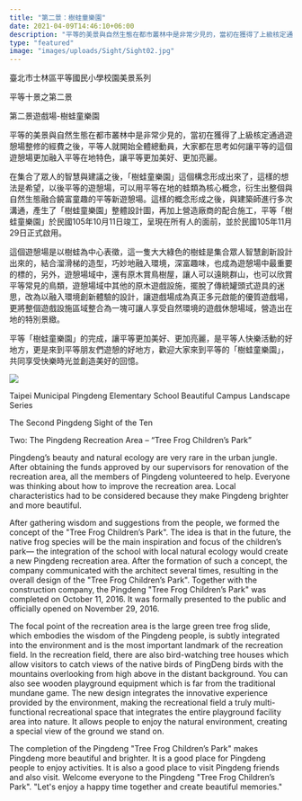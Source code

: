```yaml
---
title: "第二景：樹蛙童樂園"
date: 2021-04-09T14:46:10+06:00
description: "平等的美景與自然生態在都市叢林中是非常少見的，當初在獲得了上級核定通過遊憩場整修的經費之後，平等人就開始全體總動員，大家都在思考如何讓平等的這個遊憩場更加融入平等在地特色，讓平等更加美好、更加亮麗。"
type: "featured"
image: "images/uploads/Sight/Sight02.jpg"
---
```



臺北市士林區平等國民小學校園美景系列

平等十景之第二景

第二景遊戲場-樹蛙童樂園

平等的美景與自然生態在都市叢林中是非常少見的，當初在獲得了上級核定通過遊憩場整修的經費之後，平等人就開始全體總動員，大家都在思考如何讓平等的這個遊憩場更加融入平等在地特色，讓平等更加美好、更加亮麗。

在集合了眾人的智慧與建議之後，「樹蛙童樂園」這個構念形成出來了，這樣的想法是希望，以後平等的遊憩場，可以用平等在地的蛙類為核心概念，衍生出整個與自然生態融合饒富童趣的平等新遊憩場。這樣的概念形成之後，與建築師進行多次溝通，產生了「樹蛙童樂園」整體設計圖，再加上營造廠商的配合施工，平等「樹蛙童樂園」於民國105年10月11日竣工，呈現在所有人的面前，並於民國105年11月29日正式啟用。

這個遊憩場是以樹蛙為中心表徵，這一隻大大綠色的樹蛙是集合眾人智慧創新設計出來的，結合溜滑梯的造型，巧妙地融入環境，深富趣味，也成為遊憩場中最重要的標的，另外，遊憩場域中，還有原木賞鳥樹屋，讓人可以遠眺群山，也可以欣賞平等常見的鳥類，遊憩場域中其他的原木遊戲設施，擺脫了傳統罐頭式遊具的迷思，改為以融入環境創新體驗的設計，讓遊戲場成為真正多元啟能的優質遊戲場，更將整個遊戲設施區域整合為一塊可讓人享受自然環境的遊戲休憩場域，營造出在地的特別景緻。

平等「樹蛙童樂園」的完成，讓平等更加美好、更加亮麗，是平等人快樂活動的好地方，更是來到平等朋友們遊憩的好地方，歡迎大家來到平等的「樹蛙童樂園」，共同享受快樂時光並創造美好的回憶。

![](../images/post-img.jpg)

Taipei Municipal Pingdeng Elementary School Beautiful Campus Landscape Series

The Second Pingdeng Sight of the Ten

Two: The Pingdeng Recreation Area – “Tree Frog Children’s Park”

Pingdeng’s beauty and natural ecology are very rare in the urban jungle. After obtaining the funds approved by our supervisors for renovation of the recreation area, all the members of Pingdeng volunteered to help. Everyone was thinking about how to improve the recreation area. Local characteristics had to be considered because they make Pingdeng brighter and more beautiful.

After gathering wisdom and suggestions from the people, we formed the concept of the "Tree Frog Children’s Park". The idea is that in the future, the native frog species will be the main inspiration and focus of the children’s park— the integration of the school with local natural ecology would create a new Pingdeng recreation area. After the formation of such a concept, the company communicated with the architect several times, resulting in the overall design of the "Tree Frog Children’s Park". Together with the construction company, the Pingdeng "Tree Frog Children’s Park" was completed on October 11, 2016. It was formally presented to the public and officially opened on November 29, 2016.

The focal point of the recreation area is the large green tree frog slide, which embodies the wisdom of the Pingdeng people, is subtly integrated into the environment and is the most important landmark of the recreation field. In the recreation field, there are also bird-watching tree houses which allow visitors to catch views of the native birds of PingDeng birds with the mountains overlooking from high above in the distant background. You can also see wooden playground equipment which is far from the traditional mundane game. The new design integrates the innovative experience provided by the environment, making the recreational field a truly multi-functional recreational space that integrates the entire playground facility area into nature. It allows people to enjoy the natural environment, creating a special view of the ground we stand on.

The completion of the Pingdeng "Tree Frog Children’s Park" makes Pingdeng more beautiful and brighter. It is a good place for Pingdeng people to enjoy activities. It is also a good place to visit  Pingdeng friends and also visit. Welcome everyone to the Pingdeng "Tree Frog Children’s Park". "Let's enjoy a happy time together and create beautiful memories."



